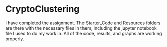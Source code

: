 # CryptoClustering

I have completed the assignment. The Starter_Code and Resources folders are there with the necessary files in them, including the jupyter notebook file
I used to do my work in. All of the code, results, and graphs are working properly. 
